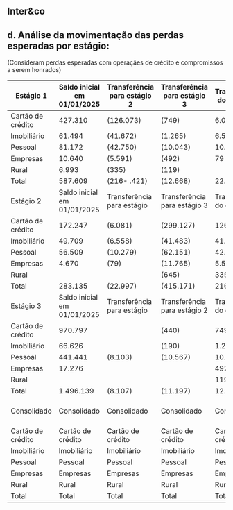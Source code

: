<!-- image -->

## Inter&amp;co

## d. Análise da movimentação das perdas esperadas por estágio:

(Consideram perdas esperadas com operaçães de crédito e compromissos a serem honrados)

| Estágio 1         | Saldo inicial em 01/01/2025   | Transferência para estágio 2   | Transferência para estágio 3   | Transferência do estágio 2   | Transferência do estágio 3   | Baixas para prejuízo   | Constituiçãol (reversão)   | Saldo final em 31/03/2025   | Saldo final em 31/12/2024   |
|-------------------|-------------------------------|--------------------------------|--------------------------------|------------------------------|------------------------------|------------------------|----------------------------|-----------------------------|-----------------------------|
| Cartão de crédito | 427.310                       | (126.073)                      | (749)                          | 6.081                        |                              |                        | 146.900                    | 453.469                     | 427.310                     |
| Imobiliário       | 61.494                        | (41.672)                       | (1.265)                        | 6.558                        |                              |                        | 32.316                     | 57.435                      | 61.494                      |
| Pessoal           | 81.172                        | (42.750)                       | (10.043)                       | 10.279                       | 8.103                        |                        | 43.529                     | 90.290                      | 81.172                      |
| Empresas          | 10.640                        | (5.591)                        | (492)                          | 79                           |                              |                        | 10.937                     | 15.573                      | 10.640                      |
| Rural             | 6.993                         | (335)                          | (119)                          |                              |                              |                        | 486                        | 7.025                       | 6.993                       |
| Total             | 587.609                       | (216- .421)                    | (12.668)                       | 22.997                       | 8.107                        |                        | 234.168                    | 623.792                     | 587.609                     |
| Estágio 2         | Saldo inicial em 01/01/2025   | Transferência para estágio     | Transferência para estágio 3   | Transferência do estágio     | Transferência do estágio 3   | Baixas para prejuízo   | Constituiçãol (reversão)   | Saldo final em 31/03/2025   | Saldo final em 31/12/2024   |
| Cartão de crédito | 172.247                       | (6.081)                        | (299.127)                      | 126.073                      | 440                          |                        | 276.018                    | 269.570                     | 172.247                     |
| Imobiliário       | 49.709                        | (6.558)                        | (41.483)                       | 41.672                       | 190                          |                        | (3.813)                    | 39.717                      | 49.709                      |
| Pessoal           | 56.509                        | (10.279)                       | (62.151)                       | 42.750                       | 10.567                       |                        | 8.911                      | 46.307                      | 56.509                      |
| Empresas          | 4.670                         | (79)                           | (11.765)                       | 5.591                        |                              |                        | 7.014                      | 5.431                       | 4.670                       |
| Rural             |                               |                                | (645)                          | 335                          |                              |                        | 310                        |                             |                             |
| Total             | 283.135                       | (22.997)                       | (415.171)                      | 216.421                      | 11.197                       |                        | 288.440                    | 361.025                     | 283.135                     |
| Estágio 3         | Saldo inicial em 01/01/2025   | Transferência para estágio     | Transferência para estágio 2   | Transferência do estágio     | Transferência do estágio 2   | Baixas para prejuízo   | Constituiçãol (reversão)   | Saldo final em 31/03/2025   | Saldo final em 31/12/2024   |
| Cartão de crédito | 970.797                       |                                | (440)                          | 749                          | 299.127                      | (332.243)              | (14.659)                   | 923.331                     | 970.797                     |
| Imobiliário       | 66.626                        |                                | (190)                          | 1.265                        | 41.483                       |                        | (27.987)                   | 81.193                      | 66.626                      |
| Pessoal           | 441.441                       | (8.103)                        | (10.567)                       | 10.043                       | 62.151                       | (94.605)               | 52.775                     | 453.135                     | 441.441                     |
| Empresas          | 17.276                        |                                |                                | 492                          | 11.765                       | (5.955)                | 5.475                      | 29.053                      | 17.276                      |
| Rural             |                               |                                |                                | 119                          | 645                          |                        |                            | 772                         |                             |
| Total             | 1.496.139                     | (8.107)                        | (11.197)                       | 12.668                       | 415.171                      | (432.803)              | 15.613                     | 1.487.484                   | 1.496.139                   |
| Consolidado       | Consolidado                   | Consolidado                    | Consolidado                    | Consolidado                  | Saldo inicial em 01/01/2025  | Baixas para prejuízo   | Constituiçãol (reversão)   | Saldo final em 31/03/2025   | Saldo final em 31/12/2024   |
| Cartão de crédito | Cartão de crédito             | Cartão de crédito              | Cartão de crédito              | Cartão de crédito            | 1.570.354                    | (332.243)              | 408.259                    | 1.646.370                   | 1.570.354                   |
| Imobiliário       | Imobiliário                   | Imobiliário                    | Imobiliário                    | Imobiliário                  | 177.829                      |                        | 516                        | 178.345                     | 177.829                     |
| Pessoal           | Pessoal                       | Pessoal                        | Pessoal                        | Pessoal                      | 579.122                      | (94.605)               | 105.215                    | 589.732                     | 579.122                     |
| Empresas          | Empresas                      | Empresas                       | Empresas                       | Empresas                     | 32.586                       | (5.955)                | 23.426                     | 50.057                      | 32.586                      |
| Rural             | Rural                         | Rural                          | Rural                          | Rural                        | 6.992                        |                        | 805                        | 7.797                       | 6.992                       |
| Total             | Total                         | Total                          | Total                          | Total                        | 2.366.883                    | (432.803)              | 538.221                    | 2.472.301                   | 2.366.883                   |